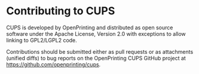 Contributing to CUPS
====================

CUPS is developed by OpenPrinting and distributed as open source software under
the Apache License, Version 2.0 with exceptions to allow linking to GPL2/LGPL2
code.

Contributions should be submitted either as pull requests or as attachments
(unified diffs) to bug reports on the OpenPrinting CUPS GitHub project at
<https://github.com/openprinting/cups>.
